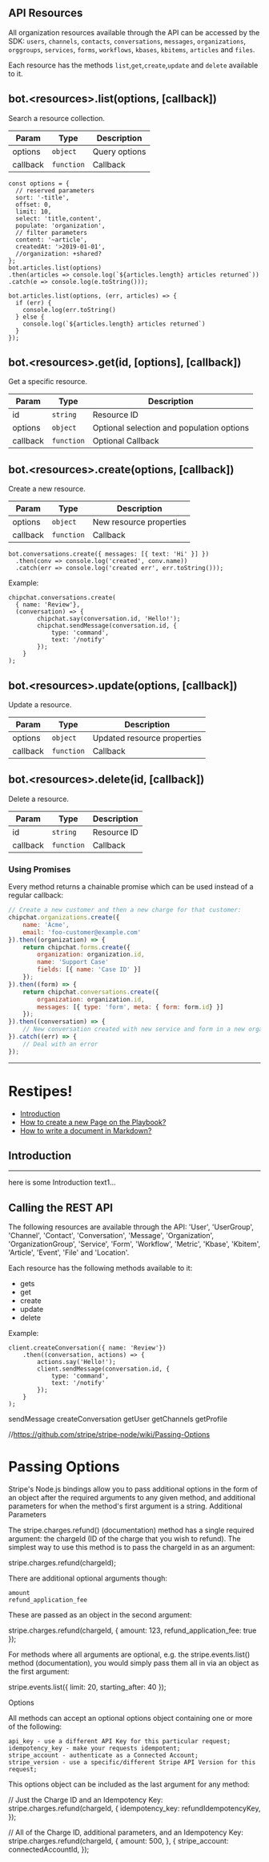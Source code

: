 ## API Resources

All organization resources available through the API can be accessed by the SDK: `users`, `channels`, `contacts`, `conversations`, `messages`, `organizations`, `orggroups`, `services`, `forms`, `workflows`, `kbases`, `kbitems`, `articles` and `files`.

Each resource has the methods `list`,`get`,`create`,`update` and `delete` available to it.

<a name="list"></a>

## bot.&lt;resources&gt;.list(options, [callback])
Search a resource collection.

| Param | Type | Description |
| --- | --- | --- |
| options | <code>object</code> | Query options |
| callback | <code>function</code> | Callback |

```
const options = {
  // reserved parameters
  sort: '-title',
  offset: 0,
  limit: 10,
  select: 'title,content',
  populate: 'organization',
  // filter parameters
  content: '~article',
  createdAt: '>2019-01-01',
  //organization: +shared?
};
bot.articles.list(options)
.then(articles => console.log(`${articles.length} articles returned`))
.catch(e => console.log(e.toString()));

bot.articles.list(options, (err, articles) => {
  if (err) {
    console.log(err.toString()
  } else {
    console.log(`${articles.length} articles returned`)
  }
});
```

<a name="get"></a>

## bot.&lt;resources&gt;.get(id, [options], [callback])
Get a specific resource.

| Param | Type | Description |
| --- | --- | --- |
| id | <code>string</code> | Resource ID |
| options | <code>object</code> | Optional selection and population options |
| callback | <code>function</code> | Optional Callback |

<a name="create"></a>

## bot.&lt;resources&gt;.create(options, [callback])
Create a new resource.

| Param | Type | Description |
| --- | --- | --- |
| options | <code>object</code> | New resource properties |
| callback | <code>function</code> | Callback |

```
bot.conversations.create({ messages: [{ text: 'Hi' }] })
  .then(conv => console.log('created', conv.name))
  .catch(err => console.log('created err', err.toString()));
```

Example:

    chipchat.conversations.create(
      { name: 'Review'},
      (conversation) => {
            chipchat.say(conversation.id, 'Hello!');
            chipchat.sendMessage(conversation.id, {
                type: 'command',
                text: '/notify'
            });
        }
    );

<a name="update"></a>

## bot.&lt;resources&gt;.update(options, [callback])
Update a resource.

| Param | Type | Description |
| --- | --- | --- |
| options | <code>object</code> | Updated resource properties |
| callback | <code>function</code> | Callback |

<a name="delete"></a>

## bot.&lt;resources&gt;.delete(id, [callback])
Delete a resource.

| Param | Type | Description |
| --- | --- | --- |
| id | <code>string</code> | Resource ID |
| callback | <code>function</code> | Callback |


### Using Promises

Every method returns a chainable promise which can be used instead of a regular callback:

```javascript
// Create a new customer and then a new charge for that customer:
chipchat.organizations.create({
    name: 'Acme',
    email: 'foo-customer@example.com'
}).then((organization) => {
    return chipchat.forms.create({
        organization: organization.id,
        name: 'Support Case'
        fields: [{ name: 'Case ID' }]
    });
}).then((form) => {
    return chipchat.conversations.create({
        organization: organization.id,
        messages: [{ type: 'form', meta: { form: form.id} }]
    });
}).then((conversation) => {
    // New conversation created with new service and form in a new organization
}).catch((err) => {
    // Deal with an error
});
```


-----------

# Restipes!

* [Introduction](/#/playbook/faq#introduction)
* [How to create a new Page on the Playbook?](//#/playbook/faq#newPage)
* [How to write a document in Markdown?](/#/playbook/faq#markdown)

## <a id="introduction" name="introduction"></a>Introduction
---

here is some Introduction text1...


## Calling the REST API

The following resources are available through the API: 'User', 'UserGroup', 'Channel', 'Contact', 'Conversation', 'Message',
'Organization', 'OrganizationGroup', 'Service', 'Form',
'Workflow', 'Metric',
'Kbase', 'Kbitem', 'Article', 'Event', 'File' and 'Location'.

Each resource  has the following methods available to it:

* get<Resource>s
* get<Resource>
* create<Resource>
* update<Resource>
* delete<Resource>

Example:

    client.createConversation({ name: 'Review'})
        .then((conversation, actions) => {
            actions.say('Hello!');
            client.sendMessage(conversation.id, {
                type: 'command',
                text: '/notify'
            });
        }
    );

sendMessage
createConversation
getUser
getChannels
getProfile


//https://github.com/stripe/stripe-node/wiki/Passing-Options

# Passing Options

Stripe's Node.js bindings allow you to pass additional options in the form of an object after the required arguments to any given method, and additional parameters for when the method's first argument is a string.
Additional Parameters

The stripe.charges.refund() (documentation) method has a single required argument: the chargeId (ID of the charge that you wish to refund). The simplest way to use this method is to pass the chargeId in as an argument:

stripe.charges.refund(chargeId);

There are additional optional arguments though:

    amount
    refund_application_fee

These are passed as an object in the second argument:

stripe.charges.refund(chargeId, {
  amount: 123,
  refund_application_fee: true
});

For methods where all arguments are optional, e.g. the stripe.events.list() method (documentation), you would simply pass them all in via an object as the first argument:

stripe.events.list({
  limit: 20,
  starting_after: 40
});

Options

All methods can accept an optional options object containing one or more of the following:

    api_key - use a different API Key for this particular request;
    idempotency_key - make your requests idempotent;
    stripe_account - authenticate as a Connected Account;
    stripe_version - use a specific/different Stripe API Version for this request;

This options object can be included as the last argument for any method:

// Just the Charge ID and an Idempotency Key:
stripe.charges.refund(chargeId, {
   idempotency_key: refundIdempotencyKey,
});

// All of the Charge ID, additional parameters, and an Idempotency Key:
stripe.charges.refund(chargeId, {
  amount: 500,
}, {
   stripe_account: connectedAccountId,
});


